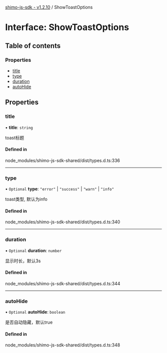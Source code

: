 [shimo-js-sdk - v1.2.10](/README.md) / ShowToastOptions

# Interface: ShowToastOptions

## Table of contents

### Properties

- [title](/interfaces/ShowToastOptions.md#title)
- [type](/interfaces/ShowToastOptions.md#type)
- [duration](/interfaces/ShowToastOptions.md#duration)
- [autoHide](/interfaces/ShowToastOptions.md#autohide)

## Properties

### title

• **title**: `string`

toast标题

#### Defined in

node_modules/shimo-js-sdk-shared/dist/types.d.ts:336

___

### type

• `Optional` **type**: ``"error"`` \| ``"success"`` \| ``"warn"`` \| ``"info"``

toast类型, 默认为info

#### Defined in

node_modules/shimo-js-sdk-shared/dist/types.d.ts:340

___

### duration

• `Optional` **duration**: `number`

显示时长，默认3s

#### Defined in

node_modules/shimo-js-sdk-shared/dist/types.d.ts:344

___

### autoHide

• `Optional` **autoHide**: `boolean`

是否自动隐藏，默认true

#### Defined in

node_modules/shimo-js-sdk-shared/dist/types.d.ts:348
